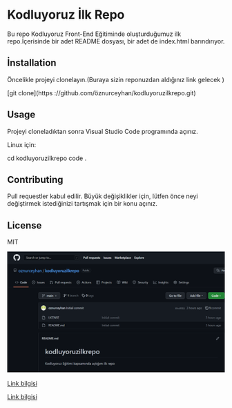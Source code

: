 # Kodluyoruz İlk Repo
Bu repo Kodluyoruz Front-End Eğitiminde oluşturduğumuz  ilk repo.İçerisinde bir adet README dosyası, bir adet de index.html barındırıyor.





## İnstallation

Öncelikle projeyi clonelayın.(Buraya sizin reponuzdan aldığınız link gelecek )

[git clone](https
://github.com/öznurceyhan/kodluyoruzilkrepo.git)

## Usage


Projeyi cloneladıktan sonra Visual Studio Code programında açınız.

Linux için:

cd kodluyoruzilkrepo
code .

## Contributing

Pull requestler kabul edilir. Büyük değişiklikler için, lütfen önce neyi değiştirmek istediğinizi tartışmak için bir konu açınız.

## License

MIT

![Images](images/Project.png)



[Link bilgisi](https://patika.dev)


[Link bilgisi](https://github.com/oznurceyhan/kodluyoruzilkrepo.git)


